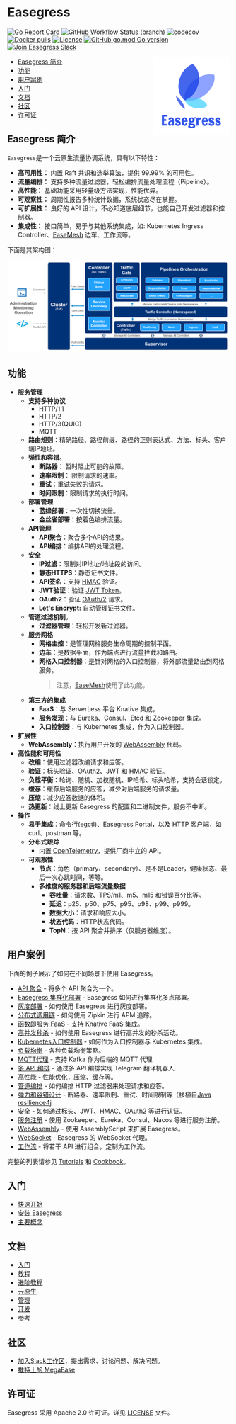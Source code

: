 # Easegress   <!-- omit from toc -->

[![Go Report Card](https://goreportcard.com/badge/github.com/megaease/easegress)](https://goreportcard.com/report/github.com/megaease/easegress)
[![GitHub Workflow Status (branch)](https://img.shields.io/github/actions/workflow/status/megaease/easegress/test.yml?branch=main)](https://github.com/megaease/easegress/actions/workflows/test.yml)
[![codecov](https://codecov.io/gh/megaease/easegress/branch/main/graph/badge.svg?token=5Q80B98LPI)](https://codecov.io/gh/megaease/easegress)
[![Docker pulls](https://img.shields.io/docker/pulls/megaease/easegress.svg)](https://hub.docker.com/r/megaease/easegress)
[![License](https://img.shields.io/badge/License-Apache%202.0-blue.svg)](https://opensource.org/licenses/Apache-2.0)
[![GitHub go.mod Go version](https://img.shields.io/github/go-mod/go-version/megaease/easegress)](https://github.com/megaease/easegress/blob/main/go.mod)
[![Join Easegress Slack](https://img.shields.io/badge/slack-megaease-brightgreen?logo=slack)](https://cloud-native.slack.com/messages/easegress)

<a href="https://megaease.com/easegress">
    <img src="./docs/imgs/easegress.svg"
        alt="Easegress logo" title="Easegress" height="175" width="175" align="right"/>
</a>

- [Easegress 简介](#easegress-简介)
- [功能](#功能)
- [用户案例](#用户案例)
- [入门](#入门)
- [文档](#文档)
- [社区](#社区)
- [许可证](#许可证)

## Easegress 简介

`Easegress`是一个云原生流量协调系统，具有以下特性：

- **高可用性：** 内置 Raft 共识和选举算法，提供 99.99% 的可用性。
- **流量编排：** 支持多种流量过滤器，轻松编排流量处理流程（Pipeline）。
- **高性能：** 基础功能采用轻量级方法实现，性能优异。
- **可观察性：** 周期性报告多种统计数据，系统状态尽在掌握。
- **可扩展性：** 良好的 API 设计，不必知道底层细节，也能自己开发过滤器和控制器。
- **集成性：** 接口简单，易于与其他系统集成，如: Kubernetes Ingress Controller、[EaseMesh](https://github.com/megaease/easemesh) 边车、工作流等。

下面是其架构图：

![架构](./docs/imgs/architecture.png)

## 功能

- **服务管理**
  - **支持多种协议**
    - HTTP/1.1
    - HTTP/2
    - HTTP/3(QUIC)
    - MQTT
  - **路由规则**：精确路径、路径前缀、路径的正则表达式、方法、标头、客户端IP地址。
  - **弹性和容错**。
    - **断路器**： 暂时阻止可能的故障。
    - **速率限制**： 限制请求的速率。
    - **重试**：重试失败的请求。
    - **时间限制**：限制请求的执行时间。
  - **部署管理**
    - **蓝绿部署**：一次性切换流量。
    - **金丝雀部署**：按着色编排流量。
  - **API管理**
    - **API聚合**：聚合多个API的结果。
    - **API编排**：编排API的处理流程。
  - **安全**
    - **IP过滤**：限制对IP地址/地址段的访问。
    - **静态HTTPS**：静态证书文件。
    - **API签名**：支持 [HMAC](https://en.wikipedia.org/wiki/HMAC) 验证。
    - **JWT验证**：验证 [JWT Token](https://jwt.io/)。
    - **OAuth2**：验证 [OAuth/2](https://datatracker.ietf.org/doc/html/rfc6749) 请求。
    - **Let's Encrypt:** 自动管理证书文件。
  - **管道过滤机制**。
    - **过滤器管理**：轻松开发新过滤器。
  - **服务网格**
    - **网格主控**：是管理网格服务生命周期的控制平面。
    - **边车**：是数据平面，作为端点进行流量拦截和路由。
    - **网格入口控制器**：是针对网格的入口控制器，将外部流量路由到网格服务。
        > 注意，[EaseMesh](https://github.com/megaease/easemesh)使用了此功能。
  - **第三方的集成**
    - **FaaS**：与 ServerLess 平台 Knative 集成。
    - **服务发现**：与 Eureka、Consul、Etcd 和 Zookeeper 集成。
    - **入口控制器**：与 Kubernetes 集成，作为入口控制器。
- **扩展性**
  - **WebAssembly**：执行用户开发的 [WebAssembly](https://webassembly.org/) 代码。
- **高性能和可用性**
  - **改编**：使用过滤器改编请求和应答。
  - **验证**：标头验证、OAuth2、JWT 和 HMAC 验证。
  - **负载平衡**：轮询、随机、加权随机、IP哈希、标头哈希，支持会话锁定。
  - **缓存**：缓存后端服务的应答，减少对后端服务的请求量。
  - **压缩**：减少应答数据的体积。
  - **热更新**：线上更新 Easegress 的配置和二进制文件，服务不中断。
- **操作**
  - **易于集成**：命令行([egctl](docs/02.Tutorials/2.1.egctl-Usage.md))、Easegress Portal，以及 HTTP 客户端，如 curl、postman 等。
  - **分布式跟踪**
    - 内置 [OpenTelemetry](https://opentelemetry.io/)，提供厂商中立的 API。
  - **可观察性**
    - **节点**：角色（primary、secondary）、是不是Leader，健康状态、最后一次心跳时间，等等。
    - **多维度的服务器和后端流量数据**
      - **吞吐量**：请求数、TPS/m1、m5、m15 和错误百分比等。
      - **延迟**：p25、p50、p75、p95、p98、p99、p999。
      - **数据大小**：请求和响应大小。
      - **状态代码**：HTTP状态代码。
      - **TopN**：按 API 聚合并排序（仅服务器维度）。

## 用户案例

下面的例子展示了如何在不同场景下使用 Easegress。

- [API 聚合](docs/02.Tutorials/2.3.Pipeline-Explained.md#api-aggregation) - 将多个 API 聚合为一个。
- [Easegress 集群化部署](docs/05.Administration/5.1.Config-and-Cluster-Deployment.md) - Easegress 如何进行集群化多点部署。
- [灰度部署](docs/03.Advanced-Cookbook/3.04.Canary-Release.md) - 如何使用 Easegress 进行灰度部署。
- [分布式调用链](docs/03.Advanced-Cookbook/3.05.Distributed-Tracing.md) - 如何使用 Zipkin 进行 APM 追踪。
- [函数即服务 FaaS](docs/03.Advanced-Cookbook/3.09.FaaS.md) - 支持 Knative FaaS 集成。
- [高并发秒杀](docs/03.Advanced-Cookbook/3.09.FaaS.md) - 如何使用 Easegress 进行高并发的秒杀活动。
- [Kubernetes入口控制器](docs/04.Cloud-Native/4.1.Kubernetes-Ingress-Controller.md) - 如何作为入口控制器与 Kubernetes 集成。
- [负载均衡](docs/02.Tutorials/2.3.Pipeline-Explained.md#load-balancer) - 各种负载均衡策略。
- [MQTT代理](docs/03.Advanced-Cookbook/3.01.MQTT-Proxy.md) - 支持 Kafka 作为后端的 MQTT 代理
- [多 API 编排](docs/03.Advanced-Cookbook/3.03.Multiple-API-Orchestration.md) - 通过多 API 编排实现 Telegram 翻译机器人.
- [高性能](docs/03.Advanced-Cookbook/3.11.Performance.md) - 性能优化，压缩、缓存等。
- [管道编排](docs/02.Tutorials/2.3.Pipeline-Explained.md) - 如何编排 HTTP 过滤器来处理请求和应答。
- [弹力和容错设计](docs/02.Tutorials/2.4.Resilience.md) - 断路器、速率限制、重试、时间限制等（移植自[Java resilience4j](https://github.com/resilience4j/resilience4j)
- [安全](docs/02.Tutorials/2.5.Traffic-Verification.md) - 如何通过标头、JWT、HMAC、OAuth2 等进行认证。
- [服务注册](docs/03.Advanced-Cookbook/3.06.Service-Registry.md) - 使用 Zookeeper、Eureka、Consul、Nacos 等进行服务注册。
- [WebAssembly](docs/03.Advanced-Cookbook/3.07.WasmHost.md) - 使用 AssemblyScript 来扩展 Easegress。
- [WebSocket](docs/02.Tutorials/2.6.Websocket.md) - Easegress 的 WebSocket 代理。
- [工作流](docs/03.Advanced-Cookbook/3.10.Workflow.md) - 将若干 API 进行组合，定制为工作流。


完整的列表请参见 [Tutorials](docs/02.Tutorials/README.md) 和 [Cookbook](docs/03.Advanced-Cookbook/README.md)。

## 入门

- [快速开始](docs/01.Getting-Started/1.1.Quick-Start.md)
- [安装 Easegress](docs/01.Getting-Started/1.2.Install.md)
- [主要概念](docs/01.Getting-Started/1.3.Concepts.md)

## 文档

- [入门](docs/01.Getting-Started/README.md)
- [教程](docs/02.Tutorials/README.md)
- [进阶教程](docs/03.Advanced-Cookbook/README.md)
- [云原生](docs/04.Cloud-Native/README.md)
- [管理](docs/05.Administration/README.md)
- [开发](docs/06.Development-for-Easegress/README.md)
- [参考](docs/07.Reference/README.md)

## 社区

- [加入Slack工作区](https://cloud-native.slack.com/messages/easegress)，提出需求、讨论问题、解决问题。
- [推特上的 MegaEase](https://twitter.com/megaease)

## 许可证

Easegress 采用 Apache 2.0 许可证。详见 [LICENSE](./LICENSE) 文件。
